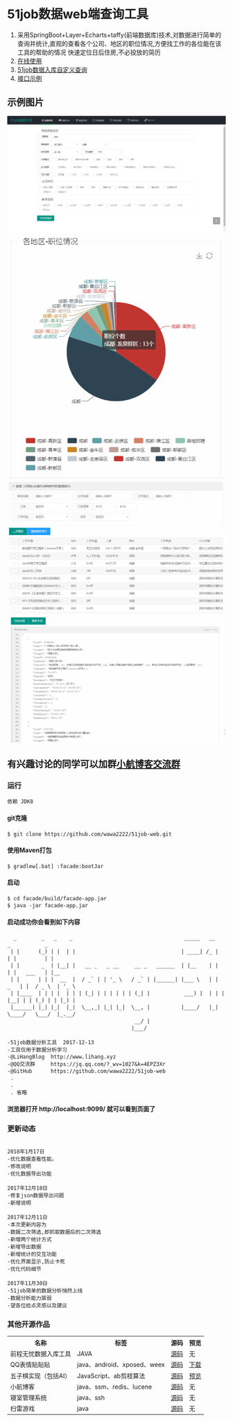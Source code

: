 # 51job数据web端查询工具
1. 采用SpringBoot+Layer+Echarts+taffy(前端数据库)技术,对数据进行简单的查询并统计,直观的查看各个公司、地区的职位情况,方便找工作的各位能在该工具的帮助的情况
快速定位日后住房,不必投放的简历
2. [在线使用](https://51job.lihang941.club)
3. [51job数据入库自定义查询](https://github.com/lihang941/51job)
4. [接口示例](facade/src/main/resources/faq/README.md)

## 示例图片
![示例图片](static/images/17-1.png)
![示例图片](static/images/17-6.png)
![示例图片](static/images/17-7.png)
![示例图片](static/images/17-8.png)

## 有兴趣讨论的同学可以加群[小航博客交流群](https://jq.qq.com/?_wv=1027&k=4EPZ3Xr)

### 运行

```
依赖 JDK8 
```
#### git克隆
``` 
$ git clone https://github.com/wawa2222/51job-web.git
```
#### 使用Maven打包
```
$ gradlew[.bat] :facade:bootJar   
```
#### 启动
```
$ cd facade/build/facade-app.jar
$ java -jar facade-app.jar
```
#### 启动成功你会看到如下内容
``` 
  _        _   _    _                                    _____   __        _           _     
 | |      (_) | |  | |                                  | ____| /_ |      | |         | |    
 | |       _  | |__| |   __ _   _ __     __ _   ______  | |__    | |      | |   ___   | |__  
 | |      | | |  __  |  / _` | | '_ \   / _` | |______| |___ \   | |  _   | |  / _ \  | '_ \ 
 | |____  | | | |  | | | (_| | | | | | | (_| |           ___) |  | | | |__| | | (_) | | |_) |
 |______| |_| |_|  |_|  \__,_| |_| |_|  \__, |          |____/   |_|  \____/   \___/  |_.__/ 
                                         __/ |                                               
                                        |___/                                                

-51job数据分析工具  2017-12-13
-工具仅用于数据分析学习
-@LiHangBlog  http://www.lihang.xyz
-@QQ交流群     https://jq.qq.com/?_wv=1027&k=4EPZ3Xr
-@GitHub      https://github.com/wawa2222/51job-web
 .
 .
 . 省略
```
#### 浏览器打开 http://localhost:9099/  就可以看到页面了

### 更新动态

```

2018年1月17日
-优化数据查看性能。
-修改说明
-优化数据导出功能

2017年12月18日
-修复json数据导出问题
-新增说明

2017年12月11日
-本次更新内容为
-数据二次筛选,即抓取数据后的二次筛选
-新增两个统计方式
-新增导出数据
-新增统计的交互功能
-优化界面显示,防止卡死
-优化代码细节

2017年11月30日
-51job简单的数据分析悄然上线
-数据分析能力孱弱
-望各位给点灵感以及建议

```
### 其他开源作品
<table>
    <tr>
        <th>名称</th>
        <th>标签</th>
        <th>源码</th>
        <th>预览</th>
    </tr>
    <tr>
        <td>前程无忧数据入库工具</td>
        <td>JAVA</td>
        <td><a href="https://github.com/wawa2222/51job" target="_blank">源码</a></td>
        <td>无</td>
    </tr>
    <tr>
        <td>QQ表情贴贴贴</td>
        <td>java、android、xposed、weex</td>
        <td><a href="https://github.com/wawa2222/qqtietie" target="_blank">源码</a></td>
        <td><a href="https://www.coolapk.com/apk/156242" target="_blank">下载</a></td>
    </tr>
    <tr>
        <td>五子棋实现（包括AI）</td>
        <td>JavaScript、ab剪枝算法</td>
        <td><a href="https://github.com/wawa2222/piece" target="_blank">源码</a></td>
        <td><a href="https://piece.lihang941.club" target="_blank">预览</a></td>
    </tr>
    <tr>
        <td>小航博客</td>
        <td>java、ssm、redis、lucene</td>
        <td><a href="https://github.com/wawa2222/blog" target="_blank">源码</a></td>
        <td>无</td>
    </tr>
    <tr>
        <td>寝室管理系统</td>
        <td>java、ssh</td>
        <td><a href="https://github.com/wawa2222/scms" target="_blank">源码</a></td>
        <td>无</td>
    </tr>
    <tr>
        <td>扫雷游戏</td>
        <td>java</td>
        <td><a href="https://github.com/wawa2222/mine" target="_blank">源码</a></td>
        <td>无</td>
    </tr>
</table>
